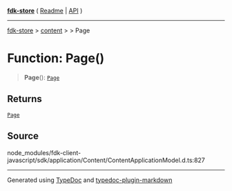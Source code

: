 [**fdk-store**](../../../README.md) ( [Readme](../../../README.md) \| [API](../../../API.md) )

---

[fdk-store](../../../API.md) > [content](../../README.md) > [<internal>](../README.md) > Page

# Function: Page()

> **Page**(): [`Page`](../type-aliases/type-alias.Page.md)

## Returns

[`Page`](../type-aliases/type-alias.Page.md)

## Source

node_modules/fdk-client-javascript/sdk/application/Content/ContentApplicationModel.d.ts:827

---

Generated using [TypeDoc](https://typedoc.org/) and [typedoc-plugin-markdown](https://www.npmjs.com/package/typedoc-plugin-markdown)
